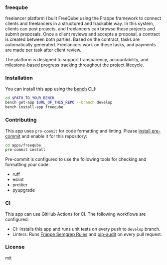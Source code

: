 ### freeqube

freelancer platform
I built FreeQube using the Frappe framework to connect clients and freelancers in a structured and trackable way. In this system, clients can post projects, and freelancers can browse these projects and submit proposals. Once a client reviews and accepts a proposal, a contract is created between both parties. Based on the contract, tasks are automatically generated. Freelancers work on these tasks, and payments are made per task after client review.

The platform is designed to support transparency, accountability, and milestone-based progress tracking throughout the project lifecycle.

### Installation

You can install this app using the [bench](https://github.com/frappe/bench) CLI:

```bash
cd $PATH_TO_YOUR_BENCH
bench get-app $URL_OF_THIS_REPO --branch develop
bench install-app freeqube
```

### Contributing

This app uses `pre-commit` for code formatting and linting. Please [install pre-commit](https://pre-commit.com/#installation) and enable it for this repository:

```bash
cd apps/freeqube
pre-commit install
```

Pre-commit is configured to use the following tools for checking and formatting your code:

- ruff
- eslint
- prettier
- pyupgrade

### CI

This app can use GitHub Actions for CI. The following workflows are configured:

- CI: Installs this app and runs unit tests on every push to `develop` branch.
- Linters: Runs [Frappe Semgrep Rules](https://github.com/frappe/semgrep-rules) and [pip-audit](https://pypi.org/project/pip-audit/) on every pull request.


### License

mit
